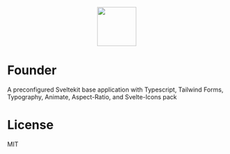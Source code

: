 
<p align="center">
<img src=https://github.com/marcosfdev/Templar/blob/main/src/lib/assets/images/f .png width=90 height=90>

# Founder
A preconfigured Sveltekit base application with Typescript, Tailwind Forms, Typography, Animate, Aspect-Ratio,  and Svelte-Icons pack

# License
MIT
